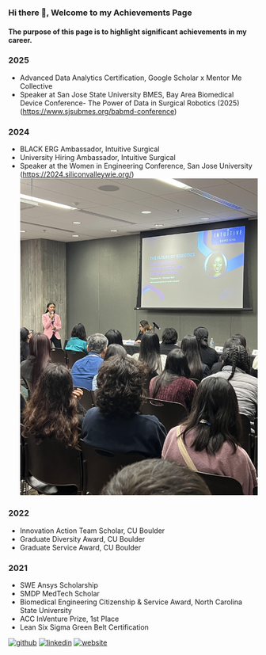 ### Hi there 👋, Welcome to my Achievements Page
#### The purpose of this page is to highlight significant achievements in my career. 

### 2025
* Advanced Data Analytics Certification, Google Scholar x Mentor Me Collective
* Speaker at San Jose State University BMES, Bay Area Biomedical Device Conference- The Power of Data in Surgical Robotics (2025) (https://www.sjsubmes.org/babmd-conference)

### 2024
* BLACK ERG Ambassador, Intuitive Surgical
* University Hiring Ambassador, Intuitive Surgical
* Speaker at the Women in Engineering Conference, San Jose University (https://2024.siliconvalleywie.org/)
![image](https://github.com/principalscientist/principalscientist/blob/achievements/speakerconference2.jpg)
  
### 2022
* Innovation Action Team Scholar, CU Boulder
* Graduate Diversity Award, CU Boulder
* Graduate Service Award, CU Boulder

### 2021 
* SWE Ansys Scholarship 
* SMDP MedTech Scholar
* Biomedical Engineering Citizenship & Service Award, North Carolina State University
* ACC InVenture Prize, 1st Place
* Lean Six Sigma Green Belt Certification



[<img src='https://cdn.jsdelivr.net/npm/simple-icons@3.0.1/icons/github.svg' alt='github' height='40'>](https://github.com/principalscientist)  [<img src='https://cdn.jsdelivr.net/npm/simple-icons@3.0.1/icons/linkedin.svg' alt='linkedin' height='40'>](https://www.linkedin.com/in/www.linkedin.com/in/reidmonique/)  [<img src='https://cdn.jsdelivr.net/npm/simple-icons@3.0.1/icons/icloud.svg' alt='website' height='40'>](https://principalscientist.github.io/)  
